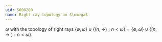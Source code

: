 ```yaml
---
uid: S000200
name: Right ray topology on $\omega$
---
```


$\omega$ with the topology of right rays
$\{\emptyset,\omega\}\cup\{(n,\rightarrow):n<\omega\} = \{\emptyset,\omega\}\cup\{[n,\rightarrow):n<\omega\}$.
